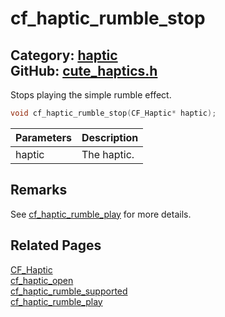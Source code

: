 [//]: # (This file is automatically generated by Cute Framework's docs parser.)
[//]: # (Do not edit this file by hand!)
[//]: # (See: https://github.com/RandyGaul/cute_framework/blob/master/samples/docs_parser.cpp)
[](../header.md ':include')

# cf_haptic_rumble_stop

Category: [haptic](/api_reference?id=haptic)  
GitHub: [cute_haptics.h](https://github.com/RandyGaul/cute_framework/blob/master/include/cute_haptics.h)  
---

Stops playing the simple rumble effect.

```cpp
void cf_haptic_rumble_stop(CF_Haptic* haptic);
```

Parameters | Description
--- | ---
haptic | The haptic.

## Remarks

See [cf_haptic_rumble_play](/haptic/cf_haptic_rumble_play.md) for more details.

## Related Pages

[CF_Haptic](/haptic/cf_haptic.md)  
[cf_haptic_open](/haptic/cf_haptic_open.md)  
[cf_haptic_rumble_supported](/haptic/cf_haptic_rumble_supported.md)  
[cf_haptic_rumble_play](/haptic/cf_haptic_rumble_play.md)  
